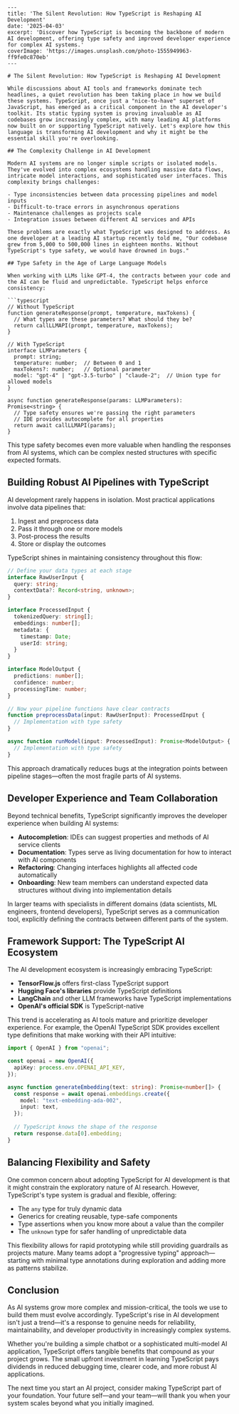 ```
---
title: 'The Silent Revolution: How TypeScript is Reshaping AI Development'
date: '2025-04-03'
excerpt: 'Discover how TypeScript is becoming the backbone of modern AI development, offering type safety and improved developer experience for complex AI systems.'
coverImage: 'https://images.unsplash.com/photo-1555949963-ff9fe0c870eb'
---

# The Silent Revolution: How TypeScript is Reshaping AI Development

While discussions about AI tools and frameworks dominate tech headlines, a quiet revolution has been taking place in how we build these systems. TypeScript, once just a "nice-to-have" superset of JavaScript, has emerged as a critical component in the AI developer's toolkit. Its static typing system is proving invaluable as AI codebases grow increasingly complex, with many leading AI platforms now built on or supporting TypeScript natively. Let's explore how this language is transforming AI development and why it might be the essential skill you're overlooking.

## The Complexity Challenge in AI Development

Modern AI systems are no longer simple scripts or isolated models. They've evolved into complex ecosystems handling massive data flows, intricate model interactions, and sophisticated user interfaces. This complexity brings challenges:

- Type inconsistencies between data processing pipelines and model inputs
- Difficult-to-trace errors in asynchronous operations
- Maintenance challenges as projects scale
- Integration issues between different AI services and APIs

These problems are exactly what TypeScript was designed to address. As one developer at a leading AI startup recently told me, "Our codebase grew from 5,000 to 500,000 lines in eighteen months. Without TypeScript's type safety, we would have drowned in bugs."

## Type Safety in the Age of Large Language Models

When working with LLMs like GPT-4, the contracts between your code and the AI can be fluid and unpredictable. TypeScript helps enforce consistency:

```typescript
// Without TypeScript
function generateResponse(prompt, temperature, maxTokens) {
  // What types are these parameters? What should they be?
  return callLLMAPI(prompt, temperature, maxTokens);
}

// With TypeScript
interface LLMParameters {
  prompt: string;
  temperature: number;  // Between 0 and 1
  maxTokens?: number;   // Optional parameter
  model: "gpt-4" | "gpt-3.5-turbo" | "claude-2";  // Union type for allowed models
}

async function generateResponse(params: LLMParameters): Promise<string> {
  // Type safety ensures we're passing the right parameters
  // IDE provides autocomplete for all properties
  return await callLLMAPI(params);
}
```

This type safety becomes even more valuable when handling the responses from AI systems, which can be complex nested structures with specific expected formats.

## Building Robust AI Pipelines with TypeScript

AI development rarely happens in isolation. Most practical applications involve data pipelines that:

1. Ingest and preprocess data
2. Pass it through one or more models
3. Post-process the results
4. Store or display the outcomes

TypeScript shines in maintaining consistency throughout this flow:

```typescript
// Define your data types at each stage
interface RawUserInput {
  query: string;
  contextData?: Record<string, unknown>;
}

interface ProcessedInput {
  tokenizedQuery: string[];
  embeddings: number[];
  metadata: {
    timestamp: Date;
    userId: string;
  }
}

interface ModelOutput {
  predictions: number[];
  confidence: number;
  processingTime: number;
}

// Now your pipeline functions have clear contracts
function preprocessData(input: RawUserInput): ProcessedInput {
  // Implementation with type safety
}

async function runModel(input: ProcessedInput): Promise<ModelOutput> {
  // Implementation with type safety
}
```

This approach dramatically reduces bugs at the integration points between pipeline stages—often the most fragile parts of AI systems.

## Developer Experience and Team Collaboration

Beyond technical benefits, TypeScript significantly improves the developer experience when building AI systems:

- **Autocompletion**: IDEs can suggest properties and methods of AI service clients
- **Documentation**: Types serve as living documentation for how to interact with AI components
- **Refactoring**: Changing interfaces highlights all affected code automatically
- **Onboarding**: New team members can understand expected data structures without diving into implementation details

In larger teams with specialists in different domains (data scientists, ML engineers, frontend developers), TypeScript serves as a communication tool, explicitly defining the contracts between different parts of the system.

## Framework Support: The TypeScript AI Ecosystem

The AI development ecosystem is increasingly embracing TypeScript:

- **TensorFlow.js** offers first-class TypeScript support
- **Hugging Face's libraries** provide TypeScript definitions
- **LangChain** and other LLM frameworks have TypeScript implementations
- **OpenAI's official SDK** is TypeScript-native

This trend is accelerating as AI tools mature and prioritize developer experience. For example, the OpenAI TypeScript SDK provides excellent type definitions that make working with their API intuitive:

```typescript
import { OpenAI } from "openai";

const openai = new OpenAI({
  apiKey: process.env.OPENAI_API_KEY,
});

async function generateEmbedding(text: string): Promise<number[]> {
  const response = await openai.embeddings.create({
    model: "text-embedding-ada-002",
    input: text,
  });
  
  // TypeScript knows the shape of the response
  return response.data[0].embedding;
}
```

## Balancing Flexibility and Safety

One common concern about adopting TypeScript for AI development is that it might constrain the exploratory nature of AI research. However, TypeScript's type system is gradual and flexible, offering:

- The `any` type for truly dynamic data
- Generics for creating reusable, type-safe components
- Type assertions when you know more about a value than the compiler
- The `unknown` type for safer handling of unpredictable data

This flexibility allows for rapid prototyping while still providing guardrails as projects mature. Many teams adopt a "progressive typing" approach—starting with minimal type annotations during exploration and adding more as patterns stabilize.

## Conclusion

As AI systems grow more complex and mission-critical, the tools we use to build them must evolve accordingly. TypeScript's rise in AI development isn't just a trend—it's a response to genuine needs for reliability, maintainability, and developer productivity in increasingly complex systems.

Whether you're building a simple chatbot or a sophisticated multi-model AI application, TypeScript offers tangible benefits that compound as your project grows. The small upfront investment in learning TypeScript pays dividends in reduced debugging time, clearer code, and more robust AI applications.

The next time you start an AI project, consider making TypeScript part of your foundation. Your future self—and your team—will thank you when your system scales beyond what you initially imagined.
```